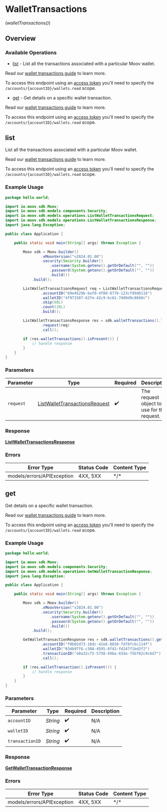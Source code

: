 # WalletTransactions
(*walletTransactions()*)

## Overview

### Available Operations

* [list](#list) - List all the transactions associated with a particular Moov wallet. 

Read our [wallet transactions guide](https://docs.moov.io/guides/sources/wallets/transactions/) to learn more.

To access this endpoint using an [access token](https://docs.moov.io/api/authentication/access-tokens/) 
you'll need to specify the `/accounts/{accountID}/wallets.read` scope.
* [get](#get) - Get details on a specific wallet transaction. 

Read our [wallet transactions guide](https://docs.moov.io/guides/sources/wallets/transactions/) to learn more.

To access this endpoint using an [access token](https://docs.moov.io/api/authentication/access-tokens/) 
you'll need to specify the `/accounts/{accountID}/wallets.read` scope.

## list

List all the transactions associated with a particular Moov wallet. 

Read our [wallet transactions guide](https://docs.moov.io/guides/sources/wallets/transactions/) to learn more.

To access this endpoint using an [access token](https://docs.moov.io/api/authentication/access-tokens/) 
you'll need to specify the `/accounts/{accountID}/wallets.read` scope.

### Example Usage

<!-- UsageSnippet language="java" operationID="listWalletTransactions" method="get" path="/accounts/{accountID}/wallets/{walletID}/transactions" -->
```java
package hello.world;

import io.moov.sdk.Moov;
import io.moov.sdk.models.components.Security;
import io.moov.sdk.models.operations.ListWalletTransactionsRequest;
import io.moov.sdk.models.operations.ListWalletTransactionsResponse;
import java.lang.Exception;

public class Application {

    public static void main(String[] args) throws Exception {

        Moov sdk = Moov.builder()
                .xMoovVersion("v2024.01.00")
                .security(Security.builder()
                    .username(System.getenv().getOrDefault("", ""))
                    .password(System.getenv().getOrDefault("", ""))
                    .build())
            .build();

        ListWalletTransactionsRequest req = ListWalletTransactionsRequest.builder()
                .accountID("69e4529b-baf0-4f00-877b-123cfd9d6116")
                .walletID("4f971587-62fe-42c9-bc61-7409d9c8660c")
                .skip(60L)
                .count(20L)
                .build();

        ListWalletTransactionsResponse res = sdk.walletTransactions().list()
                .request(req)
                .call();

        if (res.walletTransactions().isPresent()) {
            // handle response
        }
    }
}
```

### Parameters

| Parameter                                                                                 | Type                                                                                      | Required                                                                                  | Description                                                                               |
| ----------------------------------------------------------------------------------------- | ----------------------------------------------------------------------------------------- | ----------------------------------------------------------------------------------------- | ----------------------------------------------------------------------------------------- |
| `request`                                                                                 | [ListWalletTransactionsRequest](../../models/operations/ListWalletTransactionsRequest.md) | :heavy_check_mark:                                                                        | The request object to use for the request.                                                |

### Response

**[ListWalletTransactionsResponse](../../models/operations/ListWalletTransactionsResponse.md)**

### Errors

| Error Type                 | Status Code                | Content Type               |
| -------------------------- | -------------------------- | -------------------------- |
| models/errors/APIException | 4XX, 5XX                   | \*/\*                      |

## get

Get details on a specific wallet transaction. 

Read our [wallet transactions guide](https://docs.moov.io/guides/sources/wallets/transactions/) to learn more.

To access this endpoint using an [access token](https://docs.moov.io/api/authentication/access-tokens/) 
you'll need to specify the `/accounts/{accountID}/wallets.read` scope.

### Example Usage

<!-- UsageSnippet language="java" operationID="getWalletTransaction" method="get" path="/accounts/{accountID}/wallets/{walletID}/transactions/{transactionID}" -->
```java
package hello.world;

import io.moov.sdk.Moov;
import io.moov.sdk.models.components.Security;
import io.moov.sdk.models.operations.GetWalletTransactionResponse;
import java.lang.Exception;

public class Application {

    public static void main(String[] args) throws Exception {

        Moov sdk = Moov.builder()
                .xMoovVersion("v2024.01.00")
                .security(Security.builder()
                    .username(System.getenv().getOrDefault("", ""))
                    .password(System.getenv().getOrDefault("", ""))
                    .build())
            .build();

        GetWalletTransactionResponse res = sdk.walletTransactions().get()
                .accountID("f0b02d73-10dc-42e6-8030-fd78fcbc114f")
                .walletID("03db97f6-c308-4595-8f43-fd247f1bd3f2")
                .transactionID("e0a32cf5-5758-49ba-83da-75bf02c9c6d7")
                .call();

        if (res.walletTransaction().isPresent()) {
            // handle response
        }
    }
}
```

### Parameters

| Parameter          | Type               | Required           | Description        |
| ------------------ | ------------------ | ------------------ | ------------------ |
| `accountID`        | *String*           | :heavy_check_mark: | N/A                |
| `walletID`         | *String*           | :heavy_check_mark: | N/A                |
| `transactionID`    | *String*           | :heavy_check_mark: | N/A                |

### Response

**[GetWalletTransactionResponse](../../models/operations/GetWalletTransactionResponse.md)**

### Errors

| Error Type                 | Status Code                | Content Type               |
| -------------------------- | -------------------------- | -------------------------- |
| models/errors/APIException | 4XX, 5XX                   | \*/\*                      |